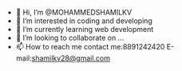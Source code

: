 - 👋 Hi, I’m @MOHAMMEDSHAMILKV
- 👀 I’m interested in coding and developing
- 🌱 I’m currently learning web development
- 💞️ I’m looking to collaborate on ...
- 📫 How to reach me contact me:8891242420 E-mail:shamilkv28@gmail.com

<!---
MOHAMMEDSHAMILKV/MOHAMMEDSHAMILKV is a ✨ special ✨ repository because its `README.md` (this file) appears on your GitHub profile.
You can click the Preview link to take a look at your changes.
--->

